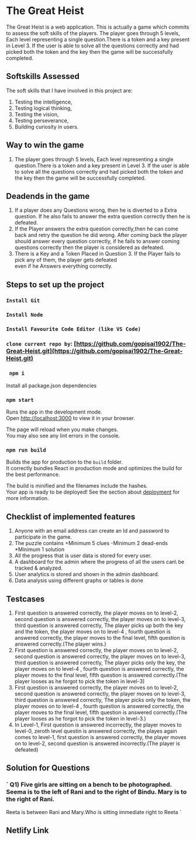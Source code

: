 # The Great Heist

The Great Heist is a web application. This is actually a game which commits to assess the soft skills of the players. The player goes through 5 levels, Each level representing a single question.There is a token and a key present in Level 3. If the user is able to solve all the questions correctly and had picked both the token and the key then the game will be successfully completed.

## Softskills Assessed
The soft skills that I have involved in  this project are:
1. Testing the intelligence, 
2. Testing logical thinking, 
3. Testing the vision,
4. Testing perseverance,
4. Building curiosity in users.

## Way to win the game
1. The player goes through 5 levels, Each level representing a single question.There is a token and a key present in Level 3. If the user is able to solve all the questions correctly and had picked both the token and the key then the game will be successfully completed.


## Deadends in the game
1. If a player does any Questions wrong, then he is diverted to a Extra question.
If he also fails to answer the extra question correctly then he is defeated. 
2. If the Player answers the extra question correctly,then he can come back and retry the question he did wrong. After coming back the player should answer every question correctly, if he fails to answer coming questions correctly then the player is considered as defeated.
3. There is a Key and a Token Placed in Question 3. If the Player fails to pick any of them, the player gets defeated  
even if he Answers everything correctly.

## Steps to set up the project
### `Install Git`

### `Install Node` 

### `Install Favourite Code Editor (like VS Code)`

### `clone current repo by`:  [https://github.com/gopisai1902/The-Great-Heist.git](https://github.com/gopisai1902/The-Great-Heist.git)

### ` npm i` 

Install all package.json dependencies
### `npm start`

Runs the app in the development mode.\
Open [http://localhost:3000](http://localhost:3000) to view it in your browser.

The page will reload when you make changes.\
You may also see any lint errors in the console.

### `npm run build`

Builds the app for production to the `build` folder.\
It correctly bundles React in production mode and optimizes the build for the best performance.

The build is minified and the filenames include the hashes.\
Your app is ready to be deployed!
See the section about [deployment](https://facebook.github.io/create-react-app/docs/deployment) for more information.

## Checklist of implemented features
1. Anyone with an email address can create an Id and password to participate in the game.
2. The puzzle contains
+Minimum 5 clues
-Minimum 2 dead-ends
*Minimum 1 solution 
3. All the progress  that is  user data is stored for every user.
4. A dashboard for the admin where the progress of all the users can\ be tracked & analyzed.
5. User analytics is stored and shown in the admin dashboard.
6. Data analysis using different graphs or tables is done

## Testcases
1. First question is answered correctly, the player moves on to level-2, second question is answered correctly, the player moves on to level-3, third question is answered correctly, The player picks up both the key and the token, the player moves on to level-4 , fourth question is answered correctly, the player moves to the final level, fifth question is answered correctly.(The player wins.)
2. First question is answered correctly, the player moves on to level-2, second question is answered correctly, the player moves on to level-3, third question is answered correctly, The player picks only the key, the player moves on to level-4 , fourth question is answered correctly, the player moves to the final level, fifth question is answered correctly.(The player looses as he forgot to pick the token in level-3)
3. First question is answered correctly, the player moves on to level-2, second question is answered correctly, the player moves on to level-3, third question is answered correctly, The player picks only the token, the player moves on to level-4 , fourth question is answered correctly, the player moves to the final level, fifth question is answered correctly.(The player looses as he forgot to pick the token in level-3.)
4. In Level-1, First question is answered incorrectly, the player moves to level-0, zeroth level questin is answered correctly, the playes again comes to level-1,
   first question is answered correctly, the player moves on to level-2, second question is answered incorrectly.(The player is defeated)   

## Solution for Questions
### ` Q1) Five girls are sitting on a bench to be photographed. Seema is to the left of Rani and to the right of Bindu. Mary is to the right of Rani.
Reeta is between Rani and Mary.Who is sitting immediate right to Reeta  `

## Netlify Link





